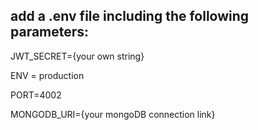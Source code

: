 ## add a .env file including the following parameters:

JWT_SECRET={your own string}

ENV = production

PORT=4002

MONGODB_URI={your mongoDB connection link}